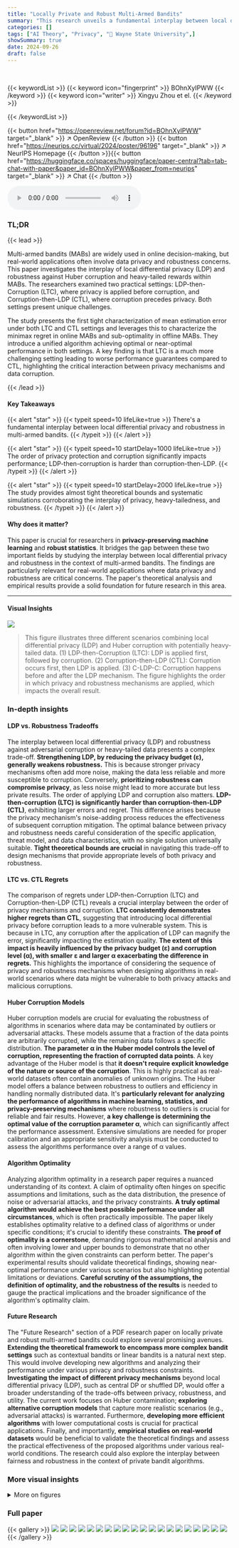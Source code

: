 ```yaml
---
title: "Locally Private and Robust Multi-Armed Bandits"
summary: "This research unveils a fundamental interplay between local differential privacy (LDP) and robustness against data corruption and heavy-tailed rewards in multi-armed bandits, offering a tight characte..."
categories: []
tags: ["AI Theory", "Privacy", "🏢 Wayne State University",]
showSummary: true
date: 2024-09-26
draft: false
---
```


<br>

{{< keywordList >}}
{{< keyword icon="fingerprint" >}} BOhnXyIPWW {{< /keyword >}}
{{< keyword icon="writer" >}} Xingyu Zhou et el. {{< /keyword >}}
 
{{< /keywordList >}}

{{< button href="https://openreview.net/forum?id=BOhnXyIPWW" target="_blank" >}}
↗ OpenReview
{{< /button >}}
{{< button href="https://neurips.cc/virtual/2024/poster/96196" target="_blank" >}}
↗ NeurIPS Homepage
{{< /button >}}{{< button href="https://huggingface.co/spaces/huggingface/paper-central?tab=tab-chat-with-paper&paper_id=BOhnXyIPWW&paper_from=neurips" target="_blank" >}}
↗ Chat
{{< /button >}}



<audio controls>
    <source src="https://ai-paper-reviewer.com/BOhnXyIPWW/podcast.wav" type="audio/wav">
    Your browser does not support the audio element.
</audio>


### TL;DR


{{< lead >}}

Multi-armed bandits (MABs) are widely used in online decision-making, but real-world applications often involve data privacy and robustness concerns. This paper investigates the interplay of local differential privacy (LDP) and robustness against Huber corruption and heavy-tailed rewards within MABs.  The researchers examined two practical settings: LDP-then-Corruption (LTC), where privacy is applied before corruption, and Corruption-then-LDP (CTL), where corruption precedes privacy.  Both settings present unique challenges. 

The study presents the first tight characterization of mean estimation error under both LTC and CTL settings and leverages this to characterize the minimax regret in online MABs and sub-optimality in offline MABs. They introduce a unified algorithm achieving optimal or near-optimal performance in both settings.  A key finding is that LTC is a much more challenging setting leading to worse performance guarantees compared to CTL, highlighting the critical interaction between privacy mechanisms and data corruption.

{{< /lead >}}


#### Key Takeaways

{{< alert "star" >}}
{{< typeit speed=10 lifeLike=true >}} There's a fundamental interplay between local differential privacy and robustness in multi-armed bandits. {{< /typeit >}}
{{< /alert >}}

{{< alert "star" >}}
{{< typeit speed=10 startDelay=1000 lifeLike=true >}} The order of privacy protection and corruption significantly impacts performance; LDP-then-corruption is harder than corruption-then-LDP. {{< /typeit >}}
{{< /alert >}}

{{< alert "star" >}}
{{< typeit speed=10 startDelay=2000 lifeLike=true >}} The study provides almost tight theoretical bounds and systematic simulations corroborating the interplay of privacy, heavy-tailedness, and robustness. {{< /typeit >}}
{{< /alert >}}

#### Why does it matter?
This paper is crucial for researchers in **privacy-preserving machine learning** and **robust statistics**. It bridges the gap between these two important fields by studying the interplay between local differential privacy and robustness in the context of multi-armed bandits. The findings are particularly relevant for real-world applications where data privacy and robustness are critical concerns. The paper's theoretical analysis and empirical results provide a solid foundation for future research in this area.

------
#### Visual Insights



![](https://ai-paper-reviewer.com/BOhnXyIPWW/figures_1_1.jpg)

> This figure illustrates three different scenarios combining local differential privacy (LDP) and Huber corruption with potentially heavy-tailed data.  (1) LDP-then-Corruption (LTC): LDP is applied first, followed by corruption. (2) Corruption-then-LDP (CTL): Corruption occurs first, then LDP is applied. (3) C-LDP-C: Corruption happens before and after the LDP mechanism. The figure highlights the order in which privacy and robustness mechanisms are applied, which impacts the overall result.







### In-depth insights


#### LDP vs. Robustness Tradeoffs
The interplay between local differential privacy (LDP) and robustness against adversarial corruption or heavy-tailed data presents a complex trade-off.  **Strengthening LDP, by reducing the privacy budget (ε), generally weakens robustness.** This is because stronger privacy mechanisms often add more noise, making the data less reliable and more susceptible to corruption. Conversely, **prioritizing robustness can compromise privacy**, as less noise might lead to more accurate but less private results.  The order of applying LDP and corruption also matters.  **LDP-then-corruption (LTC) is significantly harder than corruption-then-LDP (CTL)**, exhibiting larger errors and regret. This difference arises because the privacy mechanism's noise-adding process reduces the effectiveness of subsequent corruption mitigation.  The optimal balance between privacy and robustness needs careful consideration of the specific application, threat model, and data characteristics, with no single solution universally suitable.  **Tight theoretical bounds are crucial** in navigating this trade-off to design mechanisms that provide appropriate levels of both privacy and robustness.

#### LTC vs. CTL Regrets
The comparison of regrets under LDP-then-Corruption (LTC) and Corruption-then-LDP (CTL) reveals a crucial interplay between the order of privacy mechanisms and corruption.  **LTC consistently demonstrates higher regrets than CTL**, suggesting that introducing local differential privacy before corruption leads to a more vulnerable system. This is because in LTC, any corruption after the application of LDP can magnify the error, significantly impacting the estimation quality.  **The extent of this impact is heavily influenced by the privacy budget (ε) and corruption level (α), with smaller ε and larger α exacerbating the difference in regrets.**  This highlights the importance of considering the sequence of privacy and robustness mechanisms when designing algorithms in real-world scenarios where data might be vulnerable to both privacy attacks and malicious corruptions.

#### Huber Corruption Models
Huber corruption models are crucial for evaluating the robustness of algorithms in scenarios where data may be contaminated by outliers or adversarial attacks.  These models assume that a fraction of the data points are arbitrarily corrupted, while the remaining data follows a specific distribution. **The parameter α in the Huber model controls the level of corruption, representing the fraction of corrupted data points**.  A key advantage of the Huber model is that **it doesn't require explicit knowledge of the nature or source of the corruption**. This is highly practical as real-world datasets often contain anomalies of unknown origins. The Huber model offers a balance between robustness to outliers and efficiency in handling normally distributed data.  It's **particularly relevant for analyzing the performance of algorithms in machine learning, statistics, and privacy-preserving mechanisms** where robustness to outliers is crucial for reliable and fair results.  However, **a key challenge is determining the optimal value of the corruption parameter α**, which can significantly affect the performance assessment.  Extensive simulations are needed for proper calibration and an appropriate sensitivity analysis must be conducted to assess the algorithms performance over a range of α values.

#### Algorithm Optimality
Analyzing algorithm optimality in a research paper requires a nuanced understanding of its context.  A claim of optimality often hinges on specific assumptions and limitations, such as the data distribution, the presence of noise or adversarial attacks, and the privacy constraints. **A truly optimal algorithm would achieve the best possible performance under all circumstances**, which is often practically impossible. The paper likely establishes optimality relative to a defined class of algorithms or under specific conditions; it's crucial to identify these constraints.  **The proof of optimality is a cornerstone**, demanding rigorous mathematical analysis and often involving lower and upper bounds to demonstrate that no other algorithm within the given constraints can perform better.  The paper's experimental results should validate theoretical findings, showing near-optimal performance under various scenarios but also highlighting potential limitations or deviations. **Careful scrutiny of the assumptions, the definition of optimality, and the robustness of the results** is needed to gauge the practical implications and the broader significance of the algorithm's optimality claim.

#### Future Research
The "Future Research" section of a PDF research paper on locally private and robust multi-armed bandits could explore several promising avenues.  **Extending the theoretical framework to encompass more complex bandit settings** such as contextual bandits or linear bandits is a natural next step.  This would involve developing new algorithms and analyzing their performance under various privacy and robustness constraints.  **Investigating the impact of different privacy mechanisms** beyond local differential privacy (LDP), such as central DP or shuffled DP, would offer a broader understanding of the trade-offs between privacy, robustness, and utility.  The current work focuses on Huber contamination; **exploring alternative corruption models** that capture more realistic scenarios (e.g., adversarial attacks) is warranted.  Furthermore,  **developing more efficient algorithms** with lower computational costs is crucial for practical applications.  Finally, and importantly, **empirical studies on real-world datasets** would be beneficial to validate the theoretical findings and assess the practical effectiveness of the proposed algorithms under various real-world conditions. The research could also explore the interplay between fairness and robustness in the context of private bandit algorithms.


### More visual insights

<details>
<summary>More on figures
</summary>


![](https://ai-paper-reviewer.com/BOhnXyIPWW/figures_20_1.jpg)

> This figure shows the mean estimation error under different corruption levels and privacy budgets. The x-axis represents the sample size (n), and the y-axis represents the mean estimation error. Each plot shows the results for both LTC (LDP-then-corruption) and CTL (corruption-then-LDP) settings. The plots are grouped by corruption level (α) and privacy budget (ε). The results demonstrate that the mean estimation error is higher under LTC than under CTL, and the difference increases as the privacy budget decreases or the corruption level increases. The results are consistent with the theoretical findings in Theorem 1, which provides a tight characterization of the mean estimation error under both LTC and CTL settings.


![](https://ai-paper-reviewer.com/BOhnXyIPWW/figures_20_2.jpg)

> This figure shows the mean estimation error under weak Huber corruption for different sample sizes (n).  It compares the Locally Differentially Private then Corruption (LTC) setting against the Corruption then Locally Differentially Private (CTL) setting, illustrating the impact of varying privacy budgets (ε). The results demonstrate that under weak Huber corruption, the estimation error decreases as the sample size increases in both LTC and CTL settings.


![](https://ai-paper-reviewer.com/BOhnXyIPWW/figures_21_1.jpg)

> This figure shows the mean estimation error under different privacy budget (epsilon) and corruption level (alpha) for both LTC (LDP then corruption) and CTL (corruption then LDP) settings.  It demonstrates the impact of privacy and corruption on the estimation error, particularly highlighting the separation result of (alpha/epsilon)^(1-1/k) for LTC and alpha^(1-1/k) for CTL.


![](https://ai-paper-reviewer.com/BOhnXyIPWW/figures_22_1.jpg)

> This figure compares the performance of the proposed algorithms against LDPRSE (an existing algorithm for online MABs under LDP and heavy-tailed rewards) under weak corruption. The results show that the proposed algorithms outperform LDPRSE, especially as corruption increases.  This highlights the advantages of the proposed algorithms in scenarios where additional corruptions exist.


![](https://ai-paper-reviewer.com/BOhnXyIPWW/figures_24_1.jpg)

> This figure displays the results of mean estimation experiments under different settings (LTC and CTL) with strong Huber corruption.  The results demonstrate the effects of varying the corruption level (α) and privacy budget (ε) on the estimation error.  The plots show that for a fixed privacy budget, increasing the corruption level leads to a greater estimation error, and for a fixed corruption level, stronger privacy (smaller ε) also leads to a higher estimation error. The plots also visually demonstrate that the LTC setting generally leads to larger estimation errors than the CTL setting.


![](https://ai-paper-reviewer.com/BOhnXyIPWW/figures_24_2.jpg)

> This figure displays the mean estimation error under different privacy budgets (epsilon) and corruption levels (alpha) for both LDP-then-Corruption (LTC) and Corruption-then-LDP (CTL) settings.  The strong Huber corruption model replaces each data point with a large value (M+1) with probability alpha in LTC, and with M with probability alpha in CTL. The results illustrate the impact of privacy and corruption on the mean estimation error, showing a separation between LTC and CTL settings that becomes more pronounced as epsilon decreases (stronger privacy) and alpha increases (stronger corruption).


</details>






### Full paper

{{< gallery >}}
<img src="https://ai-paper-reviewer.com/BOhnXyIPWW/1.png" class="grid-w50 md:grid-w33 xl:grid-w25" />
<img src="https://ai-paper-reviewer.com/BOhnXyIPWW/2.png" class="grid-w50 md:grid-w33 xl:grid-w25" />
<img src="https://ai-paper-reviewer.com/BOhnXyIPWW/3.png" class="grid-w50 md:grid-w33 xl:grid-w25" />
<img src="https://ai-paper-reviewer.com/BOhnXyIPWW/4.png" class="grid-w50 md:grid-w33 xl:grid-w25" />
<img src="https://ai-paper-reviewer.com/BOhnXyIPWW/5.png" class="grid-w50 md:grid-w33 xl:grid-w25" />
<img src="https://ai-paper-reviewer.com/BOhnXyIPWW/6.png" class="grid-w50 md:grid-w33 xl:grid-w25" />
<img src="https://ai-paper-reviewer.com/BOhnXyIPWW/7.png" class="grid-w50 md:grid-w33 xl:grid-w25" />
<img src="https://ai-paper-reviewer.com/BOhnXyIPWW/8.png" class="grid-w50 md:grid-w33 xl:grid-w25" />
<img src="https://ai-paper-reviewer.com/BOhnXyIPWW/9.png" class="grid-w50 md:grid-w33 xl:grid-w25" />
<img src="https://ai-paper-reviewer.com/BOhnXyIPWW/10.png" class="grid-w50 md:grid-w33 xl:grid-w25" />
<img src="https://ai-paper-reviewer.com/BOhnXyIPWW/11.png" class="grid-w50 md:grid-w33 xl:grid-w25" />
<img src="https://ai-paper-reviewer.com/BOhnXyIPWW/12.png" class="grid-w50 md:grid-w33 xl:grid-w25" />
<img src="https://ai-paper-reviewer.com/BOhnXyIPWW/13.png" class="grid-w50 md:grid-w33 xl:grid-w25" />
<img src="https://ai-paper-reviewer.com/BOhnXyIPWW/14.png" class="grid-w50 md:grid-w33 xl:grid-w25" />
<img src="https://ai-paper-reviewer.com/BOhnXyIPWW/15.png" class="grid-w50 md:grid-w33 xl:grid-w25" />
<img src="https://ai-paper-reviewer.com/BOhnXyIPWW/16.png" class="grid-w50 md:grid-w33 xl:grid-w25" />
<img src="https://ai-paper-reviewer.com/BOhnXyIPWW/17.png" class="grid-w50 md:grid-w33 xl:grid-w25" />
<img src="https://ai-paper-reviewer.com/BOhnXyIPWW/18.png" class="grid-w50 md:grid-w33 xl:grid-w25" />
<img src="https://ai-paper-reviewer.com/BOhnXyIPWW/19.png" class="grid-w50 md:grid-w33 xl:grid-w25" />
<img src="https://ai-paper-reviewer.com/BOhnXyIPWW/20.png" class="grid-w50 md:grid-w33 xl:grid-w25" />
{{< /gallery >}}